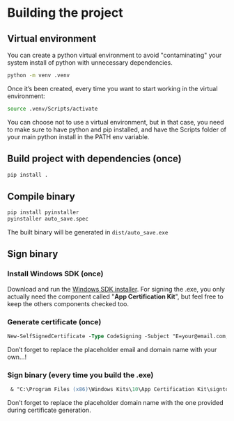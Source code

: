 # Building the project

## Virtual environment
You can create a python virtual environment to avoid "contaminating"
your system install of python with unnecessary dependencies.
```sh
python -m venv .venv
```
Once it’s been created, every time you want to start working in the virtual environment:
```sh
source .venv/Scripts/activate 
```
You can choose not to use a virtual environment, but in that case,
you need to make sure to have python and pip installed,
and have the Scripts folder of your main python install in the PATH env variable.

## Build project with dependencies (once)
```sh
pip install .
```

## Compile binary
```sh
pip install pyinstaller
pyinstaller auto_save.spec
```
The built binary will be generated in `dist/auto_save.exe`

## Sign binary

### Install Windows SDK (once)
Download and run the [Windows SDK installer](https://developer.microsoft.com/en-us/windows/downloads/windows-sdk/).
For signing the .exe, you only actually need the component called "**App Certification Kit**", but feel free to keep the others components checked too.

### Generate certificate (once)
```ps
New-SelfSignedCertificate -Type CodeSigning -Subject "E=your@email.com,CN=www.yourname.com" -CertStoreLocation "cert:\CurrentUser\My"
```
Don’t forget to replace the placeholder email and domain name with your own...!

### Sign binary (every time you build the .exe)
```ps
 & "C:\Program Files (x86)\Windows Kits\10\App Certification Kit\signtool.exe" sign /fd SHA256 /n "www.yourname.com" /t http://timestamp.digicert.com .\dist\auto_save.exe
```
Don’t forget to replace the placeholder domain name with the one provided during certificate generation.
